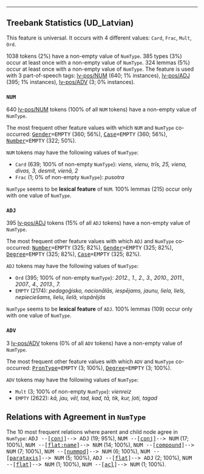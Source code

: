 

--------------------------------------------------------------------------------

## Treebank Statistics (UD_Latvian)

This feature is universal.
It occurs with 4 different values: `Card`, `Frac`, `Mult`, `Ord`.

1038 tokens (2%) have a non-empty value of `NumType`.
385 types (3%) occur at least once with a non-empty value of `NumType`.
324 lemmas (5%) occur at least once with a non-empty value of `NumType`.
The feature is used with 3 part-of-speech tags: [lv-pos/NUM]() (640; 1% instances), [lv-pos/ADJ]() (395; 1% instances), [lv-pos/ADV]() (3; 0% instances).

### `NUM`

640 [lv-pos/NUM]() tokens (100% of all `NUM` tokens) have a non-empty value of `NumType`.

The most frequent other feature values with which `NUM` and `NumType` co-occurred: <tt><a href="Gender.html">Gender</a>=EMPTY</tt> (360; 56%), <tt><a href="Case.html">Case</a>=EMPTY</tt> (360; 56%), <tt><a href="Number.html">Number</a>=EMPTY</tt> (322; 50%).

`NUM` tokens may have the following values of `NumType`:

* `Card` (639; 100% of non-empty `NumType`): <em>viens, vienu, trīs, 25, viena, divas, 3, desmit, vienā, 2</em>
* `Frac` (1; 0% of non-empty `NumType`): <em>pusotra</em>

`NumType` seems to be **lexical feature** of `NUM`. 100% lemmas (215) occur only with one value of `NumType`.

### `ADJ`

395 [lv-pos/ADJ]() tokens (15% of all `ADJ` tokens) have a non-empty value of `NumType`.

The most frequent other feature values with which `ADJ` and `NumType` co-occurred: <tt><a href="Number.html">Number</a>=EMPTY</tt> (325; 82%), <tt><a href="Gender.html">Gender</a>=EMPTY</tt> (325; 82%), <tt><a href="Degree.html">Degree</a>=EMPTY</tt> (325; 82%), <tt><a href="Case.html">Case</a>=EMPTY</tt> (325; 82%).

`ADJ` tokens may have the following values of `NumType`:

* `Ord` (395; 100% of non-empty `NumType`): <em>2012., 1., 2., 3., 2010., 2011., 2007., 4., 2013., 7.</em>
* `EMPTY` (2174): <em>pedagoģisko, nacionālās, iespējams, jaunu, liela, liels, nepieciešams, lielu, lielā, vispārējās</em>

`NumType` seems to be **lexical feature** of `ADJ`. 100% lemmas (109) occur only with one value of `NumType`.

### `ADV`

3 [lv-pos/ADV]() tokens (0% of all `ADV` tokens) have a non-empty value of `NumType`.

The most frequent other feature values with which `ADV` and `NumType` co-occurred: <tt><a href="PronType.html">PronType</a>=EMPTY</tt> (3; 100%), <tt><a href="Degree.html">Degree</a>=EMPTY</tt> (3; 100%).

`ADV` tokens may have the following values of `NumType`:

* `Mult` (3; 100% of non-empty `NumType`): <em>vienreiz</em>
* `EMPTY` (2622): <em>kā, jau, vēl, tad, kad, tā, tik, kur, ļoti, tagad</em>

## Relations with Agreement in `NumType`

The 10 most frequent relations where parent and child node agree in `NumType`:
<tt>ADJ --[<a href="../dep/conj.html">conj</a>]--> ADJ</tt> (19; 95%),
<tt>NUM --[<a href="../dep/conj.html">conj</a>]--> NUM</tt> (17; 100%),
<tt>NUM --[<a href="../dep/flat:name.html">flat:name</a>]--> NUM</tt> (14; 100%),
<tt>NUM --[<a href="../dep/compound.html">compound</a>]--> NUM</tt> (7; 100%),
<tt>NUM --[<a href="../dep/nummod.html">nummod</a>]--> NUM</tt> (6; 100%),
<tt>NUM --[<a href="../dep/parataxis.html">parataxis</a>]--> NUM</tt> (5; 100%),
<tt>ADJ --[<a href="../dep/flat.html">flat</a>]--> ADJ</tt> (2; 100%),
<tt>NUM --[<a href="../dep/flat.html">flat</a>]--> NUM</tt> (1; 100%),
<tt>NUM --[<a href="../dep/acl.html">acl</a>]--> NUM</tt> (1; 100%).

